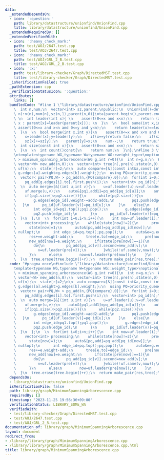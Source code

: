 ```yaml
---
data:
  _extendedDependsOn:
  - icon: ':question:'
    path: library/datastructure/unionfind/UnionFind.cpp
    title: library/datastructure/unionfind/UnionFind.cpp
  _extendedRequiredBy: []
  _extendedVerifiedWith:
  - icon: ':heavy_check_mark:'
    path: test/AOJ/2647.test.cpp
    title: test/AOJ/2647.test.cpp
  - icon: ':heavy_check_mark:'
    path: test/AOJ/GRL_2_B.test.cpp
    title: test/AOJ/GRL_2_B.test.cpp
  - icon: ':x:'
    path: test/library-checker/Graph/DirectedMST.test.cpp
    title: test/library-checker/Graph/DirectedMST.test.cpp
  _isVerificationFailed: true
  _pathExtension: cpp
  _verificationStatusIcon: ':question:'
  attributes:
    links: []
  bundledCode: "#line 1 \"library/datastructure/unionfind/UnionFind.cpp\"\nclass UnionFind{\n\
    \  int n,num;\n  vector<int> sz,parent;\npublic:\n  UnionFind()=default;\n  UnionFind(int\
    \ n):n(n),num(n),sz(n,1),parent(n,0){iota(parent.begin(),parent.end(),0);}\n \
    \ \n  int leader(int x){ \n    assert(0<=x and x<n);\n    return (x==parent[x]?\
    \ x : parent[x]=leader(parent[x])); \n  }\n  \n  bool same(int x,int y){\n   \
    \ assert(0<=x and x<n and 0<=y and y<n);\n    return leader(x)==leader(y); \n\
    \  }\n  \n  bool merge(int x,int y){\n    assert(0<=x and x<n and 0<=y and y<n);\n\
    \    x=leader(x);y=leader(y);\n    if(x==y)return false;\n    if(sz[x]<sz[y])swap(x,y);\n\
    \    sz[x]+=sz[y];\n    parent[y]=x;\n    num--;\n    return true;\n  }\n  \n\
    \  int size(const int x){\n    assert(0<=x and x<n);\n    return sz[leader(x)];\n\
    \  }\n  \n  int count()const{\n    return num;\n  }\n};\n#line 3 \"library/graph/MinimumSpanningArborescence.cpp\"\
    \ntemplate<typename WG,typename W=typename WG::weight_type>\noptional< pair<W,vector<int>>\
    \ > minimum_spanning_arborescence(WG g,int r=0){\n  int n=g.n;\n  W res=0;\n \
    \ vector<W> new_add(n,0);\n  vector<int> tree(n),pre(n),state(n,0);\n  UnionFind\
    \ uf(n);\n  state[r]=2;\n\n  auto compare=[&](const int&a,const int&b){return\
    \ g.edges[a].weight>g.edges[b].weight;};\n  using PQ=priority_queue<int,vector<int>,decltype(compare)>;\n\
    \  vector< pair<PQ,W> > pq_add(n,{PQ{compare},0});\n  for(int i=0;i<g.edges.size();i++)\n\
    \    pq_add[g.edges[i].to].first.push(i);\n  vector<int> pq_id(n);\n  iota(pq_id.begin(),pq_id.end(),0);\n\
    \  \n  auto merge=[&](int u,int v){\n    u=uf.leader(u);v=uf.leader(v);\n    if(u==v)return;\n\
    \    uf.merge(u,v);\n    auto&[pq1,add1]=pq_add[pq_id[u]];\n    auto&[pq2,add2]=pq_add[pq_id[v]];\n\
    \    if(pq1.size()>pq2.size()){\n      while(pq2.size()){\n        int edge_id=pq2.top();pq2.pop();\n\
    \        g.edges[edge_id].weight-=add2-add1;\n        pq1.push(edge_id);\n   \
    \   }\n      pq_id[uf.leader(v)]=pq_id[u];\n    }\n    else{\n      while(pq1.size()){\n\
    \        int edge_id=pq1.top();pq1.pop();\n        g.edges[edge_id].weight-=add1-add2;\n\
    \        pq2.push(edge_id);\n      }\n      pq_id[uf.leader(v)]=pq_id[v];\n  \
    \  }\n  };\n  \n  for(int i=0;i<n;i++){\n    int now=uf.leader(i);\n    if(state[now])continue;\n\
    \    vector<int> processing;\n    while(state[now]!=2){\n      processing.push_back(now);\n\
    \      state[now]=1;\n      auto&[pq,add]=pq_add[pq_id[now]];\n      if(!pq.size())return\
    \ nullopt;\n      int edge_id=pq.top();pq.pop();\n      auto&e=g.edges[edge_id];\n\
    \      res+=e.weight-add;\n      tree[e.to]=edge_id;\n      pre[now]=uf.leader(e.from);\n\
    \      new_add[now]=e.weight;\n      if(state[pre[now]]==1){\n        int v=now;\n\
    \        do{\n          pq_add[pq_id[v]].second=new_add[v];\n          merge(v,now);\n\
    \          v=uf.leader(pre[v]);\n        }while(!uf.same(v,now));\n        now=uf.leader(now);\n\
    \      }\n      else\n        now=uf.leader(pre[now]);\n    }\n    for(int v:processing)state[v]=2;\n\
    \  }\n  tree.erase(tree.begin()+r);\n  return make_pair(res,tree);\n}\n"
  code: "#pragma once\n#include \"library/datastructure/unionfind/UnionFind.cpp\"\n\
    template<typename WG,typename W=typename WG::weight_type>\noptional< pair<W,vector<int>>\
    \ > minimum_spanning_arborescence(WG g,int r=0){\n  int n=g.n;\n  W res=0;\n \
    \ vector<W> new_add(n,0);\n  vector<int> tree(n),pre(n),state(n,0);\n  UnionFind\
    \ uf(n);\n  state[r]=2;\n\n  auto compare=[&](const int&a,const int&b){return\
    \ g.edges[a].weight>g.edges[b].weight;};\n  using PQ=priority_queue<int,vector<int>,decltype(compare)>;\n\
    \  vector< pair<PQ,W> > pq_add(n,{PQ{compare},0});\n  for(int i=0;i<g.edges.size();i++)\n\
    \    pq_add[g.edges[i].to].first.push(i);\n  vector<int> pq_id(n);\n  iota(pq_id.begin(),pq_id.end(),0);\n\
    \  \n  auto merge=[&](int u,int v){\n    u=uf.leader(u);v=uf.leader(v);\n    if(u==v)return;\n\
    \    uf.merge(u,v);\n    auto&[pq1,add1]=pq_add[pq_id[u]];\n    auto&[pq2,add2]=pq_add[pq_id[v]];\n\
    \    if(pq1.size()>pq2.size()){\n      while(pq2.size()){\n        int edge_id=pq2.top();pq2.pop();\n\
    \        g.edges[edge_id].weight-=add2-add1;\n        pq1.push(edge_id);\n   \
    \   }\n      pq_id[uf.leader(v)]=pq_id[u];\n    }\n    else{\n      while(pq1.size()){\n\
    \        int edge_id=pq1.top();pq1.pop();\n        g.edges[edge_id].weight-=add1-add2;\n\
    \        pq2.push(edge_id);\n      }\n      pq_id[uf.leader(v)]=pq_id[v];\n  \
    \  }\n  };\n  \n  for(int i=0;i<n;i++){\n    int now=uf.leader(i);\n    if(state[now])continue;\n\
    \    vector<int> processing;\n    while(state[now]!=2){\n      processing.push_back(now);\n\
    \      state[now]=1;\n      auto&[pq,add]=pq_add[pq_id[now]];\n      if(!pq.size())return\
    \ nullopt;\n      int edge_id=pq.top();pq.pop();\n      auto&e=g.edges[edge_id];\n\
    \      res+=e.weight-add;\n      tree[e.to]=edge_id;\n      pre[now]=uf.leader(e.from);\n\
    \      new_add[now]=e.weight;\n      if(state[pre[now]]==1){\n        int v=now;\n\
    \        do{\n          pq_add[pq_id[v]].second=new_add[v];\n          merge(v,now);\n\
    \          v=uf.leader(pre[v]);\n        }while(!uf.same(v,now));\n        now=uf.leader(now);\n\
    \      }\n      else\n        now=uf.leader(pre[now]);\n    }\n    for(int v:processing)state[v]=2;\n\
    \  }\n  tree.erase(tree.begin()+r);\n  return make_pair(res,tree);\n}\n"
  dependsOn:
  - library/datastructure/unionfind/UnionFind.cpp
  isVerificationFile: false
  path: library/graph/MinimumSpanningArborescence.cpp
  requiredBy: []
  timestamp: '2023-11-25 19:56:36+09:00'
  verificationStatus: LIBRARY_SOME_WA
  verifiedWith:
  - test/library-checker/Graph/DirectedMST.test.cpp
  - test/AOJ/2647.test.cpp
  - test/AOJ/GRL_2_B.test.cpp
documentation_of: library/graph/MinimumSpanningArborescence.cpp
layout: document
redirect_from:
- /library/library/graph/MinimumSpanningArborescence.cpp
- /library/library/graph/MinimumSpanningArborescence.cpp.html
title: library/graph/MinimumSpanningArborescence.cpp
---
```


